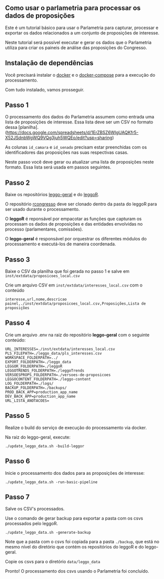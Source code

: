 ## Como usar o parlametria para processar os dados de proposições

Este é um tutorial básico para usar o Parlametria para capturar, processar e exportar os dados relacionados a um conjunto de proposições de interesse. 

Neste tutorial será possível executar e gerar os dados que o Parlametria utiliza para criar os paineis de análise das proposições do Congresso.

## Instalação de dependências
Você precisará instalar o [docker](https://docs.docker.com/install/linux/docker-ce/ubuntu/#install-docker-ce) e o [docker-compose](https://docs.docker.com/compose/install/) para a execução do processamento.

Com tudo instalado, vamos prosseguir.

## Passo 1

O processamento dos dados do Parlametria assumem como entrada uma lista de proposições de interesse. Essa lista deve ser um CSV no formato dessa [planilha].(https://docs.google.com/spreadsheets/d/1ErZBSZ6WlgUAQKfr5-X52JSdnbWgWQ9VQg3juh5WQEo/edit?usp=sharing)

As colunas `id_camara` e `id_senado` precisam estar preenchidas com os identificadores das proposições nas suas respectivas casas.

Neste passo você deve gerar ou atualizar uma lista de proposições neste formato. Essa lista será usada em passos seguintes.

## Passo 2

Baixe os repositórios [leggo-geral](https://github.com/parlametria/leggo-geral) e do [leggoR](https://github.com/parlametria/leggor). 

O repositório [rcongresso](https://github.com/analytics-ufcg/rcongresso) deve ser clonado dentro da pasta do leggoR para ser usado durante o processamento.

O **leggoR** é reponsável por empacotar as funções que capturam os processam os dados de proposições e das entidades envolvidas no processo (parlamentares, comissões).

O **leggo-geral** é responsável por orquestrar os diferentes módulos do processamento e executá-los de maneira coordenada.

## Passo 3

Baixe o CSV da planilha que foi gerada no passo 1 e salve em `inst/extdata/proposicoes_local.csv`

Crie um arquivo CSV em `inst/extdata/interesses_local.csv` com o conteúdo

```csv
interesse,url,nome,descricao
painel,./inst/extdata/proposicoes_local.csv,Proposições,Lista de proposições
```

## Passo 4

Crie um arquivo .env na raiz do repositório **leggo-geral** com o seguinte conteúdo:

```
URL_INTERESSES=./inst/extdata/interesses_local.csv
PLS_FILEPATH=./leggo_data/pls_interesses.csv
WORKSPACE_FOLDERPATH=../
EXPORT_FOLDERPATH=./leggo_data
LEGGOR_FOLDERPATH=./leggoR
LEGGOTRENDS_FOLDERPATH=./leggoTrends
VERSOESPROPS_FOLDERPATH=./versoes-de-proposicoes
LEGGOCONTENT_FOLDERPATH=./leggo-content
LOG_FOLDERPATH=./logs/
BACKUP_FOLDERPATH=./backups/
PROD_BACK_APP=production_app_name
DEV_BACK_APP=production_app_name
URL_LISTA_ANOTACOES=
```

## Passo 5

Realize o build do serviço de execução do processamento via docker.

Na raiz do leggo-geral, execute:
```
./update_leggo_data.sh -build-leggor
```

## Passo 6

Inicie o processamento dos dados para as proposições de interesse:

```
./update_leggo_data.sh -run-basic-pipeline
```

## Passo 7

Salve os CSV's processados.

Use o comando de gerar backup para exportar a pasta com os csvs processados pelo leggoR.

```
./update_leggo_data.sh -generate-backup
```

Note que a pasta com o csvs foi copiada para a pasta `./backup`, que está no mesmo nível do diretório que contém os repositórios do leggoR e do leggo-geral.

Copie os csvs para o diretório `data/leggo_data`

Pronto! O processamento dos csvs usando o Parlametria foi concluído.
